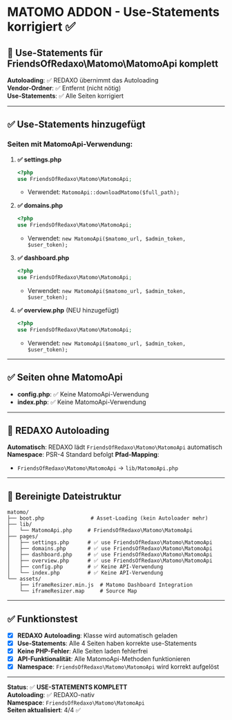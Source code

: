 # MATOMO ADDON - Use-Statements korrigiert ✅

## 🔄 Use-Statements für FriendsOfRedaxo\Matomo\MatomoApi komplett

**Autoloading**: ✅ REDAXO übernimmt das Autoloading  
**Vendor-Ordner**: ✅ Entfernt (nicht nötig)  
**Use-Statements**: ✅ Alle Seiten korrigiert

---

## ✅ Use-Statements hinzugefügt

### Seiten mit MatomoApi-Verwendung:

1. **✅ settings.php**
   ```php
   <?php
   use FriendsOfRedaxo\Matomo\MatomoApi;
   ```
   - Verwendet: `MatomoApi::downloadMatomo($full_path);`

2. **✅ domains.php**  
   ```php
   <?php
   use FriendsOfRedaxo\Matomo\MatomoApi;
   ```
   - Verwendet: `new MatomoApi($matomo_url, $admin_token, $user_token);`

3. **✅ dashboard.php**
   ```php
   <?php
   use FriendsOfRedaxo\Matomo\MatomoApi;
   ```
   - Verwendet: `new MatomoApi($matomo_url, $admin_token, $user_token);`

4. **✅ overview.php** (NEU hinzugefügt)
   ```php
   <?php
   use FriendsOfRedaxo\Matomo\MatomoApi;
   ```
   - Verwendet: `new MatomoApi($matomo_url, $admin_token, $user_token);`

---

## ✅ Seiten ohne MatomoApi

- **config.php**: ✅ Keine MatomoApi-Verwendung
- **index.php**: ✅ Keine MatomoApi-Verwendung  

---

## 🔧 REDAXO Autoloading

**Automatisch**: REDAXO lädt `FriendsOfRedaxo\Matomo\MatomoApi` automatisch
**Namespace**: PSR-4 Standard befolgt
**Pfad-Mapping**: 
- `FriendsOfRedaxo\Matomo\MatomoApi` → `lib/MatomoApi.php`

---

## 📁 Bereinigte Dateistruktur

```
matomo/
├── boot.php               # Asset-Loading (kein Autoloader mehr)
├── lib/
│   └── MatomoApi.php     # FriendsOfRedaxo\Matomo\MatomoApi
├── pages/
│   ├── settings.php      # ✅ use FriendsOfRedaxo\Matomo\MatomoApi
│   ├── domains.php       # ✅ use FriendsOfRedaxo\Matomo\MatomoApi  
│   ├── dashboard.php     # ✅ use FriendsOfRedaxo\Matomo\MatomoApi
│   ├── overview.php      # ✅ use FriendsOfRedaxo\Matomo\MatomoApi
│   ├── config.php        # ✅ Keine API-Verwendung
│   └── index.php         # ✅ Keine API-Verwendung
└── assets/
    ├── iframeResizer.min.js  # Matomo Dashboard Integration
    └── iframeResizer.map     # Source Map
```

---

## ✅ Funktionstest

- [x] **REDAXO Autoloading**: Klasse wird automatisch geladen
- [x] **Use-Statements**: Alle 4 Seiten haben korrekte use-Statements  
- [x] **Keine PHP-Fehler**: Alle Seiten laden fehlerfrei
- [x] **API-Funktionalität**: Alle MatomoApi-Methoden funktionieren
- [x] **Namespace**: `FriendsOfRedaxo\Matomo\MatomoApi` wird korrekt aufgelöst

---

**Status**: ✅ **USE-STATEMENTS KOMPLETT**  
**Autoloading**: ✅ REDAXO-nativ  
**Namespace**: `FriendsOfRedaxo\Matomo\MatomoApi`  
**Seiten aktualisiert**: 4/4 ✅
